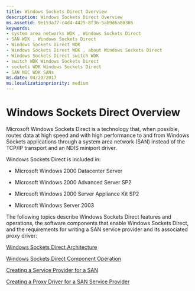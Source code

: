 ```yaml
---
title: Windows Sockets Direct Overview
description: Windows Sockets Direct Overview
ms.assetid: 9e153a77-c4d4-4425-8f36-5ab9d6a80386
keywords:
- system area networks WDK , Windows Sockets Direct
- SAN WDK , Windows Sockets Direct
- Windows Sockets Direct WDK
- Windows Sockets Direct WDK , about Windows Sockets Direct
- Windows Sockets Direct switch WDK
- switch WDK Windows Sockets Direct
- sockets WDK Windows Sockets Direct
- SAN NIC WDK SANs
ms.date: 04/20/2017
ms.localizationpriority: medium
---
```


# Windows Sockets Direct Overview





Microsoft Windows Sockets Direct is a technology that, when possible, routes data at high speed and with high performance to and from Windows Sockets applications through a system area network (SAN) instead of the TCP/IP transport and an NDIS miniport driver.

Windows Sockets Direct is included in:

-   Microsoft Windows 2000 Datacenter Server

-   Microsoft Windows 2000 Advanced Server SP2

-   Microsoft Windows 2000 Server Appliance Kit SP2

-   Microsoft Windows Server 2003

The following topics describe Windows Sockets Direct features and operations, the software components that enable Windows Sockets Direct, and the requirements for writing a SAN service provider and its associated proxy driver:

[Windows Sockets Direct Architecture](windows-sockets-direct-architecture.md)

[Windows Sockets Direct Component Operation](windows-sockets-direct-component-operation.md)

[Creating a Service Provider for a SAN](creating-a-service-provider-for-a-san.md)

[Creating a Proxy Driver for a SAN Service Provider](creating-a-proxy-driver-for-a-san-service-provider.md)

 

 





